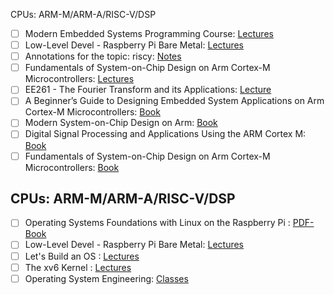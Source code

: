 CPUs: ARM-M/ARM-A/RISC-V/DSP
- [ ] Modern Embedded Systems Programming Course: [Lectures](https://www.youtube.com/playlist?list=PLPW8O6W-1chwyTzI3BHwBLbGQoPFxPAPM) <br>
- [ ] Low-Level Devel - Raspberry Pi Bare Metal: [Lectures](https://www.youtube.com/playlist?list=PLVxiWMqQvhg9FCteL7I0aohj1_YiUx1x8) <br>
- [ ] Annotations for the topic: riscy:  [Notes](https://riscy.handmade.network/episode/riscy) <br>
- [ ] Fundamentals of System-on-Chip Design on Arm Cortex-M Microcontrollers: [Lectures](https://www.arm.com/resources/education/books/fundamentals-soc) <br>
- [ ] EE261 - The Fourier Transform and its Applications: [Lecture](https://see.stanford.edu/Course/EE261/137) <br>
- [ ] A Beginner’s Guide to Designing Embedded System Applications on Arm Cortex-M Microcontrollers: [Book](CPUs/arm-designing-embedded-system-application-cortex-m.pdf) <br>
- [ ] Modern System-on-Chip Design on Arm: [Book](CPUs/arm-modern-soc-design-on-arm.pdf) <br>
- [ ] Digital Signal Processing and Applications Using the ARM Cortex M: [Book](CPUs/[Donald_S._Reay]_Digital_Signal_Processing_Using_t(BookZZ.org).pdf) <br>
- [ ] Fundamentals of System-on-Chip Design on Arm Cortex-M Microcontrollers: [Book](CPUs/arm-fundamentals-soc.pdf) <br>

## CPUs: ARM-M/ARM-A/RISC-V/DSP
- [ ] Operating Systems Foundations with Linux on the Raspberry Pi : [PDF-Book](Operating-System/operating-systems-foundations-with-linux-on-the-raspberry-pi.pdf) <br>
- [ ] Low-Level Devel - Raspberry Pi Bare Metal: [Lectures](https://www.youtube.com/playlist?list=PLVxiWMqQvhg9FCteL7I0aohj1_YiUx1x8) <br>
- [ ] Let's Build an OS :  [Lectures](https://www.youtube.com/playlist?list=PLvPRqTZ5Cxw5uxJ0_VKOUc0t5b6_IpBNS) <br>
- [ ] The xv6 Kernel : [Lectures](https://www.youtube.com/playlist?list=PLbtzT1TYeoMhTPzyTZboW_j7TPAnjv9XB) <br>
- [ ] Operating System Engineering: [Classes](https://pdos.csail.mit.edu/6.1810/2022/schedule.html) <be>
